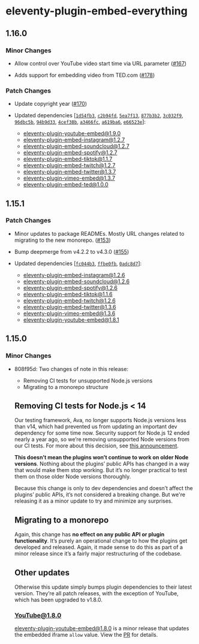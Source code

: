 # eleventy-plugin-embed-everything

## 1.16.0

### Minor Changes

- Allow control over YouTube video start time via URL parameter ([#167](https://github.com/gfscott/eleventy-plugin-embed-everything/pull/167))

- Adds support for embedding video from TED.com ([#178](https://github.com/gfscott/eleventy-plugin-embed-everything/pull/178))

### Patch Changes

- Update copyright year ([#170](https://github.com/gfscott/eleventy-plugin-embed-everything/pull/170))

- Updated dependencies [[`1d54fb3`](https://github.com/gfscott/eleventy-plugin-embed-everything/commit/1d54fb3d7a9b76c17b6efb3520833712629ba157), [`c2b94fd`](https://github.com/gfscott/eleventy-plugin-embed-everything/commit/c2b94fd70bad4373f5b611c52fd4b18276c71b47), [`5ea7f13`](https://github.com/gfscott/eleventy-plugin-embed-everything/commit/5ea7f1391696b044f30534425f45ac574c4b4ef9), [`877b3b2`](https://github.com/gfscott/eleventy-plugin-embed-everything/commit/877b3b2a755182003adf70854df8afdd01ed1186), [`3c032f9`](https://github.com/gfscott/eleventy-plugin-embed-everything/commit/3c032f954bfe0cd92be0c7cf9e0a650da3e35823), [`96dbc5b`](https://github.com/gfscott/eleventy-plugin-embed-everything/commit/96dbc5bc6990806beadb66ba526080f4165c758e), [`94b9d33`](https://github.com/gfscott/eleventy-plugin-embed-everything/commit/94b9d332a7c5b2fff1d5029baafb89f06e7910ec), [`4cef38b`](https://github.com/gfscott/eleventy-plugin-embed-everything/commit/4cef38bce88f9b00d5f670fe0eb2165874868bd3), [`a3466fc`](https://github.com/gfscott/eleventy-plugin-embed-everything/commit/a3466fceeabc7b75c2a7b664989a20edcd158f0e), [`a619ba6`](https://github.com/gfscott/eleventy-plugin-embed-everything/commit/a619ba61d551b4f06a211f825e9d3b81991d0e72), [`e66523e`](https://github.com/gfscott/eleventy-plugin-embed-everything/commit/e66523eb7aee45ea61d23487930c08edc2f42ded)]:
  - eleventy-plugin-youtube-embed@1.9.0
  - eleventy-plugin-embed-instagram@1.2.7
  - eleventy-plugin-embed-soundcloud@1.2.7
  - eleventy-plugin-embed-spotify@1.2.7
  - eleventy-plugin-embed-tiktok@1.1.7
  - eleventy-plugin-embed-twitch@1.2.7
  - eleventy-plugin-embed-twitter@1.3.7
  - eleventy-plugin-vimeo-embed@1.3.7
  - eleventy-plugin-embed-ted@1.0.0

## 1.15.1

### Patch Changes

- Minor updates to package READMEs. Mostly URL changes related to migrating to the new monorepo. ([#153](https://github.com/gfscott/eleventy-plugin-embed-everything/pull/153))

- Bump deepmerge from v4.2.2 to v4.3.0 ([#155](https://github.com/gfscott/eleventy-plugin-embed-everything/pull/155))

- Updated dependencies [[`fc044b3`](https://github.com/gfscott/eleventy-plugin-embed-everything/commit/fc044b3e5bb23036d7a7a169dc3152af07f75c6f), [`ffbe0fb`](https://github.com/gfscott/eleventy-plugin-embed-everything/commit/ffbe0fbed725ed227a64ba2d9962441af629f3e9), [`0adc8d7`](https://github.com/gfscott/eleventy-plugin-embed-everything/commit/0adc8d730e5ae29e9a82285d02c80c5639507951)]:
  - eleventy-plugin-embed-instagram@1.2.6
  - eleventy-plugin-embed-soundcloud@1.2.6
  - eleventy-plugin-embed-spotify@1.2.6
  - eleventy-plugin-embed-tiktok@1.1.6
  - eleventy-plugin-embed-twitch@1.2.6
  - eleventy-plugin-embed-twitter@1.3.6
  - eleventy-plugin-vimeo-embed@1.3.6
  - eleventy-plugin-youtube-embed@1.8.1

## 1.15.0

### Minor Changes

- 808f95d: Two changes of note in this release:

  - Removing CI tests for unsupported Node.js versions
  - Migrating to a monorepo structure

  ## Removing CI tests for Node.js < 14

  Our testing framework, Ava, no longer supports Node.js versions less than v14, which had prevented us from updating an important dev dependency for some time now. Security support for Node.js 12 ended nearly a year ago, so we’re removing unsupported Node versions from our CI tests. For more about this decision, see [this announcement](https://github.com/gfscott/eleventy-plugin-embed-everything/discussions/103).

  **This doesn’t mean the plugins won’t continue to work on older Node versions**. Nothing about the plugins’ public APIs has changed in a way that would make them stop working. But it’s no longer practical to test them on those older Node versions thoroughly.

  Because this change is only to dev dependencies and doesn’t affect the plugins’ public APIs, it’s not considered a breaking change. But we're releasing it as a minor update to try and minimize any surprises.

  ## Migrating to a monorepo

  Again, this change has **no effect on any public API or plugin functionality**. It’s purely an operational change to how the plugins get developed and released. Again, it made sense to do this as part of a minor release since it’s a fairly major restructuring of the codebase.

  ## Other updates

  Otherwise this update simply bumps plugin dependencies to their latest version. They’re all patch releases, with the exception of YouTube, which has been upgraded to v1.8.0.

  ### YouTube@1.8.0

  [eleventy-plugin-youtube-embed@1.8.0](https://github.com/gfscott/eleventy-plugin-youtube-embed/releases/tag/v1.8.0) is a minor release that updates the embedded iframe `allow` value. View the [PR](https://github.com/gfscott/eleventy-plugin-youtube-embed/pull/84) for details.
